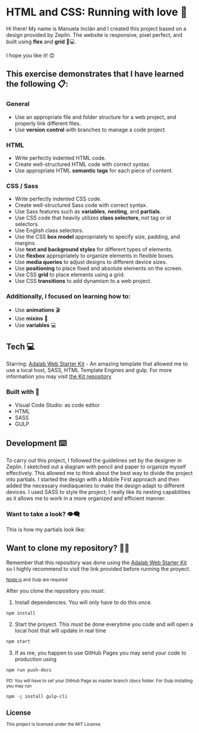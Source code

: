 # HTML and CSS: Running with love 🧡

Hi there! My name is Manuela Inclán and I created this project based on a design provided by Zeplin. The website is responsive, pixel perfect, and built using **flex** and **grid** 🎨💻.

I hope you like it! 😊

## This exercise demonstrates that I have learned the following 📋:

### General

- Use an appropriate file and folder structure for a web project, and properly link different files.
- Use **version control** with branches to manage a code project.

### **HTML**

- Write perfectly indented HTML code.
- Create well-structured HTML code with correct syntax.
- Use appropriate HTML **semantic tags** for each piece of content.

### **CSS / Sass**

- Write perfectly indented CSS code.
- Create well-structured Sass code with correct syntax.
- Use Sass features such as **variables**, **nesting**, and **partials**.
- Use CSS code that heavily utilizes **class selectors**, not tag or id selectors.
- Use English class selectors.
- Use the CSS **box model** appropriately to specify size, padding, and margins.
- Use **text and background styles** for different types of elements.
- Use **flexbox** appropriately to organize elements in flexible boxes.
- Use **media queries** to adjust designs to different device sizes.
- Use **positioning** to place fixed and absolute elements on the screen.
- Use CSS **grid** to place elements using a grid.
- Use CSS **transitions** to add dynamism to a web project.

### Additionally, I focused on learning how to:

- Use **animations** 🎬
- Use **mixins** 🍹
- Use **variables** 💻

## Tech 💻

Starring:
[Adalab Web Starter Kit](https://github.com/Adalab/adalab-web-starter-kit) - An amazing template that allowed me to use a local host, SASS, HTML Template Engines and gulp. For more information you may visit [the Kit repository](https://github.com/Adalab/adalab-web-starter-kit)

### Built with 🔨

- Visual Code Studio: as code editor
- HTML
- SASS
- GULP

## Development ⌨️

To carry out this project, I followed the guidelines set by the designer in Zeplin.
I sketched out a diagram with pencil and paper to organize myself effectively. This allowed me to think about the best way to divide the project into partials.
I started the design with a Mobile First approach and then added the necessary mediaqueries to make the design adapt to different devices.
I used SASS to style the project; I really like its nesting capabilities as it allows me to work in a more organized and efficient manner.

### Want to take a look? 👁️‍🗨️

This is how my partials look like:

## Want to clone my repository? 🐑🐑

Remember that this repository was done using the [Adalab Web Starter Kit](https://github.com/Adalab/adalab-web-starter-kit) so I highly recommend to visit the link provided before running the proyect.

<sub>[Node.js](https://nodejs.org/) and Gulp are required <sub/>

After you clone the repository you must:

1. Install dependencies. You will only have to do this once.

```sh
npm install
```

2. Start the proyect. This must be done everytime you code and will open a local host that will update in real time

```sh
npm start
```

3.  If as me, you happen to use GitHub Pages you may send your code to production using

```sh
npm run push-docs
```

<sub>PD: You will have to set your GitHub Page as master branch /docs folder.
For Gulp installing you may run

```sh
npm -g install gulp-cli
```

<sub/>

## License

This project is licensed under the MIT License.
